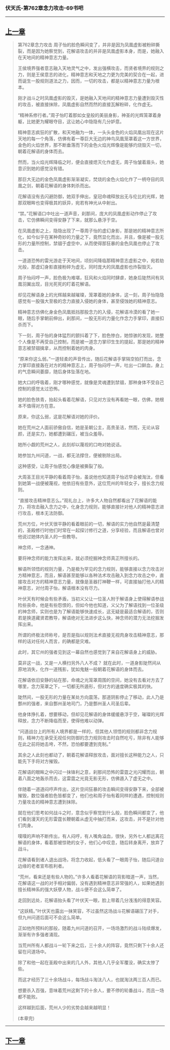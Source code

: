 ### 伏天氏-第762章念力攻击-69书吧

--------
[上一章](./7b9f64c7eaa4c34ae4d038564c4b70d0.md)
--------


>
>
>
>第762章念力攻击
>周子怡的脸色瞬间变了，并非是因为凤凰虚影被粉碎撕裂，而是因为她察觉到，花解语攻击的并非是凤凰虚影本身，而是，她融入在天地间的精神意志力量。
>
>王侯境界强者意志融入天地灵气之中，发出强横攻击，而贤者境界的规则之力，则是王侯意志的进化，精神意志和天地之力更为完美的契合在一起，进而诞生一股规则道法之力，因而，一切的攻击，都是以精神意志力量为根本。
>
>刚才战斗之时凤凰虚影的毁灭，是她融入天地间的精神意志力量遭到毁灭性的攻击，被直接抹除，凤凰虚影自然而然的直接瓦解粉碎，化作虚无。
>
>“精神系修行者。”周子怡盯着那如女皇般的美丽身影，神圣的光辉笼罩着身躯，比她更为耀眼夺目，这让她心中隐隐有几分妒意。
>
>精神意志疯狂的扩散，和天地融为一体，一头头金色的火焰凤凰出现在这片天地的每一个角落，仿佛有着一尊巨大无边的神鸟凤凰笼罩着这一方世界，金色的火焰世界，那不断垂落而下的金色火焰光辉像是能够灼烧毁灭一切，朝着花解语的身体而去。
>
>然而，当火焰光辉降临之时，便会直接熄灭化作虚无，周子怡皱着眉头，她意识到她的感觉没有错。
>
>那巨大无边的金色凤凰虚影渐渐凝实，焚烧的金色火焰化作了一柄夺目的凤凰之剑，朝着花解语的身体刺杀而出。
>
>花解语没有去闪避防御，她双手伸出，皇冠命魂释放出无与伦比的光辉，她那双眼眸也变得极其的妖异，宛若有神光从中射出。
>
>“禁。”花解语口中吐出一道声音，刹那间，庞大的凤凰虚影动作停止了攻击，它仿佛瞬间变得安静了下来，就那么悬浮于空。
>
>在凤凰虚影之上，隐隐出现了一尊周子怡的虚幻身影，那是她的精神意志所化，如今似乎在某种奇妙的力量之下，竟然显化而出，并且，像是被一股无形的力量所控制，禁锢于虚空中，从而使得那狂暴的金色凤凰也停止了攻击。
>
>一道道恐怖的雷光游走于天地间，顷刻间降临那精神意志虚影之中，宛若劫光般，那虚幻身影直接粉碎为虚无，同时庞大的凤凰虚影也炸裂毁灭。
>
>周子怡闷哼一声，脸色极为难堪，狂风和火焰同时肆虐，她身后陡然间有凤凰羽翼出现，目光死死的盯着花解语。
>
>却见花解语身上的光辉越来越璀璨，笼罩着她的身体，这一刻，周子怡隐隐感觉有一股强大至极的念力直接入侵她的身体，甚至侵蚀她的精神意志。
>
>精神意志仿佛化身金色凤凰抵挡那股念力的入侵，花解语冷漠的看了她一眼，随后手掌朝前伸出，刹那间，一股无形的力量化作念力手掌印，直接扣杀而下。
>
>下一刻，周子怡的身体猛烈的颤抖着了下，脸色惨白，她惊骇的发现，她整个人像是不再受自己控制，而是被一道念力掌印生生的提起，那是她的精神意志被禁锢擒拿，从而控制着她的肉身。
>
>“原来你这么弱。”一道轻柔的声音传出，随后花解语手掌隔空拍打而出，念力掌印直接轰在对方的精神意志上，周子怡闷哼一声，吐出一口鲜血，身上的气息瞬间萎靡，随后身体坠落在地。
>
>她大口的呼吸着，刚才哪种感觉，就像是灵魂遭到禁锢，那种身体不受自己控制的感觉太过恐怖。
>
>她的脸色铁青，抬起头看着花解语，只见对方没有再看她一眼，仿佛，她根本不值得对方在意。
>
>原来，你这么弱，这是花解语对她的评价。
>
>她在荒州之人面前骄傲自信，她是圣朝公主，高贵圣洁，然而，无论从容颜，还是实力，她都遭到碾压，被当众羞辱。
>
>她所小觑的荒州之人，此刻却以蔑视的口吻对她说话。
>
>她参加九州问道，一战，都无法撑住，便被剔除出局。
>
>这种感受，让周子怡感觉心像是被撕裂了般。
>
>大周圣王目光平静的看着周子怡，虽说他也知道周子怡迟早会被淘汰，但看到她第一战便被蔑视，他依旧有些意外，这位荒州的年轻女子，擅长念力规则。
>
>“直接攻击精神意志么。”观礼台上，许多大人物自然都看出了花解语的能力，将攻击融入念力之中，化身念力规则，能够直接针对他人的精神意志进行攻击，根本无法防御。
>
>荒州方位，叶伏天很平静的看着眼前的一切，解语的实力他自然是最清楚的，圣殿修行时他们时常在一起探讨修行之道，分享经验，而且解语也曾对他说过她体内圣人的一些教导。
>
>神念师，一念通神。
>
>要将神念师的能力发挥出来，就必须挖掘神念师真正所擅长的。
>
>解语所领悟的规则力量，乃是极为罕见的念力规则，能够直接以念力攻击对方精神意志，而且，解语甚至能够以各种法术攻击融入到念力攻击之中，直接攻击对方的精神意志力量，就像是圣器打神鞭一样，可直接抽打他人的精神意志，对付周子怡，解语根本没有尽力。
>
>叶伏天有时候会有些矛盾，当初义父让一位圣人附于解语身上使得解语参战险些丧命，他是有些怨恨的，但如今他也知道，义父为了解语找到一位圣级的神念师，实则也是为了解语能够快速成长，这无疑是最适合解语的，否则若是换道藏贤君教导，解语绝对无法进步这么快，神念师的潜力无法挖掘发挥出来。
>
>所谓的终极法师称号，是否是指以规则法术直接无视肉身攻击精神意志，那样的话对任何人而言，的确都是灾难。
>
>此时，其它州的强者见到这一幕自然也感觉到了来自花解语身上的威胁。
>
>莫非这一战，又是一人横扫另外八人不成？
>就在此时，一道身影陡然间从原地消失，化作一道残影，犹如鬼魅一般朝着花解语的身体而去。
>
>花解语依旧安静的站在那，命魂之光笼罩周围的空间，她没有去看对方去了哪里，念力笼罩之下，一切都无所遁形，但对方的速度确实极其的快。
>
>陡然间，一股无形的力量在某处方向震荡，那道阴影停止了移动，此人乃是酆州的强者，来自酆州圣地司门，乃是酆州圣人司圣后辈。
>
>他身体挣扎着，想要移动，但却见花解语的身体缓缓悬浮于空，璀璨的光辉释放，念力不断降临而至，使得他难以动弹。
>
>“问道战台上的所有人境界都是一样的，但其他人领悟的规则都非念力规则，精神力在承受无视任何防御的念力规则攻击时自然吃亏，除非有人能够在此之前将她击垮，不然，恐怕都要遭到克制。”
>
>其余之人此刻也都动了，朝着花解语释放攻击，面对擅长这种能力之人，只能先下手将对方摧毁。
>
>花解语的眼眸之中闪过一抹锋利之意，刹那间恐怖的雷霆之光闪耀而出，朝着八面之地轰杀而去，这雷霆之光竟无影无形，仿佛遁入了虚无之中。
>
>伴随着一道道闷哼声传出，这片空间狂暴的攻击瞬间变得安静下来，全部被摧毁，数位强者脸色皆都变了，他们也和周子怡有着同样的遭遇，控制规则力量攻击的精神意志遭到抹除。
>
>就在他们思考如何战斗之时，意念似乎察觉到什么般，脸色瞬间都变了，他们看到漫天的无形雷霆长鞭朝着从虚无中抽打而来，这攻击，并不是针对他们肉身。
>
>噗噗的声响不断传出，有人闷哼，有人嘴角溢血，很快，另外七人都远离花解语的身体，看着那被惊艳的女子，他们心中叹息，随后转身离开，放弃了战斗。
>
>花解语看到诸人退出战场，将念力收起，低头看了一眼周子怡，随后问道台边缘的老者宣布胜利者。
>
>“荒州，看来还是有些人物的。”许多人看着花解语的背影暗道一声，当然，花解语这一战的对手相对偏弱，没有遇到精神意志非常强的人，如果她遇到擅长精神系的强大妖孽人物，战斗便不会这么简单了。
>
>走回到远处，花解语抬头看了叶伏天一眼，脸上带着几分浅浅的得意笑容。
>
>“这妖精。”叶伏天也露出一抹笑容，不过虽然这场战斗花解语碾压了对手，但九州问道后面可不会这么简单。
>
>正如他所预料的那般，随着九州问道的召开，一场场激烈的战斗陆续爆发，渐渐有许多强者涌现。
>
>当荒州所有人都战斗一轮下来之后，三十余人的阵容，竟然只剩下十余人还留在问道场中。
>
>除了和他一起在圣殿中出来的几人外，其他人几乎全军覆没，确实太惨了些。
>
>而这才经历了三十余场战斗，每场战斗淘汰八人，也就淘汰两三百人而已。
>
>想要杀入百强，意味着荒州这剩下的十余人，要不停的轮番战斗，而且一场都不能败。
>
>这样越到后面，荒州人少的劣势会越来越明显！
>
>(本章完)
>
>

--------
[下一章](./421ad77cbdbd317995c3991932134a07.md)
--------
